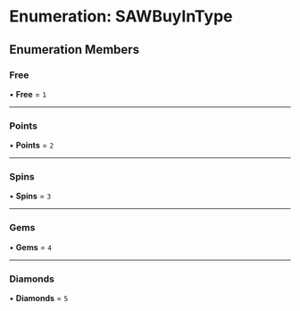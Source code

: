 # Enumeration: SAWBuyInType

## Enumeration Members

### Free

• **Free** = ``1``

___

### Points

• **Points** = ``2``

___

### Spins

• **Spins** = ``3``

___

### Gems

• **Gems** = ``4``

___

### Diamonds

• **Diamonds** = ``5``
